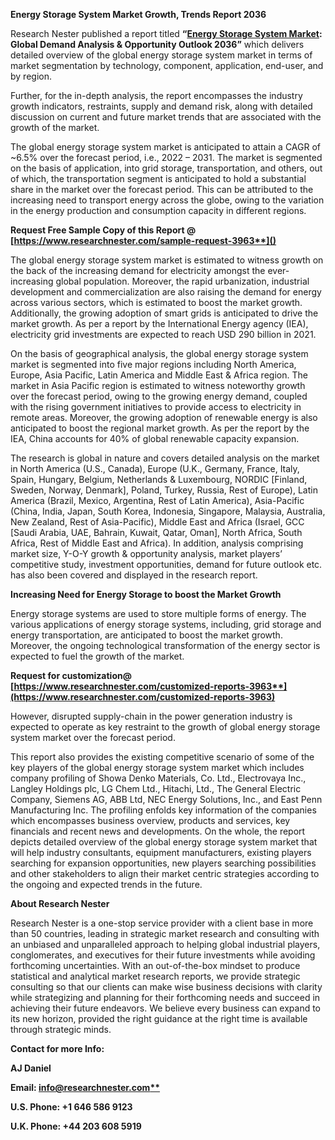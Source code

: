 ﻿**Energy Storage System Market Growth, Trends Report 2036**

Research Nester published a report titled **“[Energy Storage System Market](https://www.researchnester.com/reports/energy-storage-system-market/3963): Global Demand Analysis & Opportunity Outlook 2036”** which delivers detailed overview of the global energy storage system market in terms of market segmentation by technology, component, application, end-user, and by region.

Further, for the in-depth analysis, the report encompasses the industry growth indicators, restraints, supply and demand risk, along with detailed discussion on current and future market trends that are associated with the growth of the market.

The global energy storage system market is anticipated to attain a CAGR of ~6.5% over the forecast period, i.e., 2022 – 2031. The market is segmented on the basis of application, into grid storage, transportation, and others, out of which, the transportation segment is anticipated to hold a substantial share in the market over the forecast period. This can be attributed to the increasing need to transport energy across the globe, owing to the variation in the energy production and consumption capacity in different regions. 

<a name="_hlk168911023"></a><a name="_hlk168911453"></a>**Request Free Sample Copy of this Report @ [https://www.researchnester.com/sample-request-3963**]()**

The global energy storage system market is estimated to witness growth on the back of the increasing demand for electricity amongst the ever-increasing global population. Moreover, the rapid urbanization, industrial development and commercialization are also raising the demand for energy across various sectors, which is estimated to boost the market growth. Additionally, the growing adoption of smart grids is anticipated to drive the market growth. As per a report by the International Energy agency (IEA), electricity grid investments are expected to reach USD 290 billion in 2021. 

On the basis of geographical analysis, the global energy storage system market is segmented into five major regions including North America, Europe, Asia Pacific, Latin America and Middle East & Africa region. The market in Asia Pacific region is estimated to witness noteworthy growth over the forecast period, owing to the growing energy demand, coupled with the rising government initiatives to provide access to electricity in remote areas. Moreover, the growing adoption of renewable energy is also anticipated to boost the regional market growth. As per the report by the IEA, China accounts for 40% of global renewable capacity expansion.

The research is global in nature and covers detailed analysis on the market in North America (U.S., Canada), Europe (U.K., Germany, France, Italy, Spain, Hungary, Belgium, Netherlands & Luxembourg, NORDIC [Finland, Sweden, Norway, Denmark], Poland, Turkey, Russia, Rest of Europe), Latin America (Brazil, Mexico, Argentina, Rest of Latin America), Asia-Pacific (China, India, Japan, South Korea, Indonesia, Singapore, Malaysia, Australia, New Zealand, Rest of Asia-Pacific), Middle East and Africa (Israel, GCC [Saudi Arabia, UAE, Bahrain, Kuwait, Qatar, Oman], North Africa, South Africa, Rest of Middle East and Africa). In addition, analysis comprising market size, Y-O-Y growth & opportunity analysis, market players’ competitive study, investment opportunities, demand for future outlook etc. has also been covered and displayed in the research report.

**Increasing Need for Energy Storage to boost the Market Growth**

Energy storage systems are used to store multiple forms of energy. The various applications of energy storage systems, including, grid storage and energy transportation, are anticipated to boost the market growth. Moreover, the ongoing technological transformation of the energy sector is expected to fuel the growth of the market.  

**Request for customization@ [https://www.researchnester.com/customized-reports-3963**](https://www.researchnester.com/customized-reports-3963)**

However, disrupted supply-chain in the power generation industry is expected to operate as key restraint to the growth of global energy storage system market over the forecast period.

This report also provides the existing competitive scenario of some of the key players of the global energy storage system market which includes company profiling of Showa Denko Materials, Co. Ltd., Electrovaya Inc., Langley Holdings plc, LG Chem Ltd., Hitachi, Ltd., The General Electric Company, Siemens AG, ABB Ltd, NEC Energy Solutions, Inc., and East Penn Manufacturing Inc. The profiling enfolds key information of the companies which encompasses business overview, products and services, key financials and recent news and developments. On the whole, the report depicts detailed overview of the global energy storage system market that will help industry consultants, equipment manufacturers, existing players searching for expansion opportunities, new players searching possibilities and other stakeholders to align their market centric strategies according to the ongoing and expected trends in the future.      

<a name="_hlk168910495"></a>**About Research Nester**

Research Nester is a one-stop service provider with a client base in more than 50 countries, leading in strategic market research and consulting with an unbiased and unparalleled approach to helping global industrial players, conglomerates, and executives for their future investments while avoiding forthcoming uncertainties. With an out-of-the-box mindset to produce statistical and analytical market research reports, we provide strategic consulting so that our clients can make wise business decisions with clarity while strategizing and planning for their forthcoming needs and succeed in achieving their future endeavors. We believe every business can expand to its new horizon, provided the right guidance at the right time is available through strategic minds.

**Contact for more Info:**

**AJ Daniel**

**Email: [info@researchnester.com**](mailto:info@researchnester.com)**

**U.S. Phone: +1 646 586 9123** 

**U.K. Phone: +44 203 608 5919**

